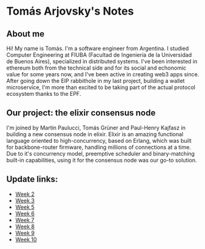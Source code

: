 # Tomás Arjovsky's Notes

## About me

Hi! My name is Tomás. I'm a software engineer from Argentina. I studied Computer Engineering at FIUBA (Facultad de Ingeniería de la Universidad de Buenos Aires), specialized in distributed systems. I've been interested in ethereum both from the technical side and for its social and echonomic value for some years now, and I've been active in creating web3 apps since. After going down the EIP rabbithole in my last project, building a wallet microservice, I'm more than excited to be taking part of the actual protocol ecosystem thanks to the EPF.

## Our project: the elixir consensus node

I'm joined by Martin Paulucci, Tomás Grüner and Paul-Henry Kajfasz in building a new consensus node in elixir. Elixir is an amazing functional language oriented to high-concurrency, based on Erlang, which was built for backbone-router firmware, handling millions of connections at a time. Due to it's concurrency model, preemptive scheduler and binary-matching built-in capabilities, using it for the consensus node was our go-to solution.

## Update links:

- [Week 2](https://hackmd.io/@ft-mkp6jQ5egGIMYqmACGA/SJBdp9So2)
- [Week 3](https://hackmd.io/6x43ZTkmSL2YKxdZe5E9KQ)
- [Week 5](https://hackmd.io/ElVH25hKTuKxMjMMrFRbNQ)
- [Week 6](https://hackmd.io/Upv0iycJQAyDjcB2CF9q1Q)
- [Week 7](https://hackmd.io/WiTgsZqWTlSOXP8WX6kPkA)
- [Week 8](https://hackmd.io/4ho8pWYRSpa4QKkAi0wJ-w)
- [Week 9](https://hackmd.io/VS1ZoNvXQQi60g65vxlW6A)
- [Week 10](https://hackmd.io/zDJ6OTARQMeT9ZMlgN_GYw)
